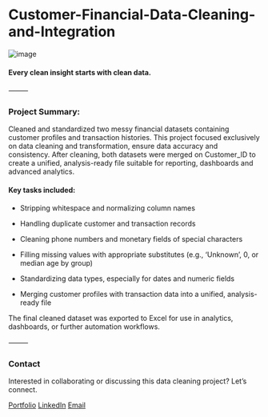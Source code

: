 # Customer-Financial-Data-Cleaning-and-Integration

![image](https://github.com/user-attachments/assets/9766aa8e-8e69-44f8-8991-c9dd58216785)

#### Every clean insight starts with clean data.

⸻

### Project Summary:

Cleaned and standardized two messy financial datasets containing customer profiles and transaction histories. This project focused exclusively on data cleaning and transformation, ensure data accuracy and consistency. After cleaning, both datasets were merged on Customer_ID to create a unified, analysis-ready file suitable for reporting, dashboards and advanced analytics.

#### Key tasks included:

- Stripping whitespace and normalizing column names

- Handling duplicate customer and transaction records

- Cleaning phone numbers and monetary fields of special characters

- Filling missing values with appropriate substitutes (e.g., ‘Unknown’, 0, or median age by group)
- Standardizing data types, especially for dates and numeric fields

- Merging customer profiles with transaction data into a unified, analysis-ready file

The final cleaned dataset was exported to Excel for use in analytics, dashboards, or further automation workflows.

⸻

### Contact

Interested in collaborating or discussing this data cleaning project? Let’s connect.

[Portfolio](https://chimatty.netlify.app/) [LinkedIn](linkedin.com/in/michael-matty) [Email](mathiasmichael2@gmail.com)
